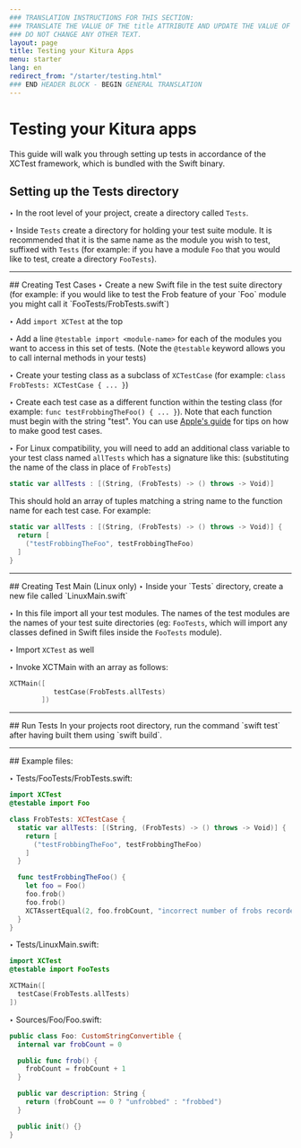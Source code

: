 ```yaml
---
### TRANSLATION INSTRUCTIONS FOR THIS SECTION:
### TRANSLATE THE VALUE OF THE title ATTRIBUTE AND UPDATE THE VALUE OF THE lang ATTRIBUTE.
### DO NOT CHANGE ANY OTHER TEXT.
layout: page
title: Testing your Kitura Apps
menu: starter
lang: en
redirect_from: "/starter/testing.html"
### END HEADER BLOCK - BEGIN GENERAL TRANSLATION
---
```


<div class="titleBlock">
	<h1>Testing your Kitura apps</h1>
	<p>This guide will walk you through setting up tests in accordance of the XCTest framework, which is bundled with the Swift binary.</p>
</div>

## Setting up the Tests directory
<span class="arrow">&#8227;</span> In the root level of your project, create a directory called `Tests`.

<span class="arrow">&#8227;</span> Inside `Tests` create a directory for holding your test suite module. It is recommended that it is the same name as the module you wish to test, suffixed with `Tests` (for example: if you have a module `Foo` that you would like to test, create a directory `FooTests`).

<hr>
## Creating Test Cases
<span class="arrow">&#8227;</span> Create a new Swift file in the test suite directory (for example: if you would like to test the Frob feature of your `Foo` module you might call it `FooTests/FrobTests.swift`)

<span class="arrow">&#8227;</span> Add `import XCTest` at the top

<span class="arrow">&#8227;</span> Add a line `@testable import <module-name>` for each of the modules you want to access in this set of tests. (Note the `@testable` keyword allows you to call internal methods in your tests)

<span class="arrow">&#8227;</span> Create your testing class as a subclass of `XCTestCase` (for example: `class FrobTests: XCTestCase { ... }`)

<span class="arrow">&#8227;</span> Create each test case as a different function within the testing class (for example: `func testFrobbingTheFoo() { ... }`). Note that each function must begin with the string "test". You can use [Apple's guide](https://developer.apple.com/library/mac/documentation/DeveloperTools/Conceptual/testing_with_xcode/chapters/04-writing_tests.html) for tips on how to make good test cases.

<span class="arrow">&#8227;</span> For Linux compatibility, you will need to add an additional class variable to your test class named `allTests` which has a signature like this: (substituting the name of the class in place of `FrobTests`)

```swift
static var allTests : [(String, (FrobTests) -> () throws -> Void)]
```

This should hold an array of tuples matching a string name to the function name for each test case. For example:

```swift
static var allTests : [(String, (FrobTests) -> () throws -> Void)] {
  return [
    ("testFrobbingTheFoo", testFrobbingTheFoo)
  ]
}
```

<hr>
## Creating Test Main (Linux only)
<span class="arrow">&#8227;</span> Inside your `Tests` directory, create a new file called `LinuxMain.swift`

<span class="arrow">&#8227;</span> In this file import all your test modules. The names of the test modules are the names of your test suite directories (eg: `FooTests`, which will import any classes defined in Swift files inside the `FooTests` module).

<span class="arrow">&#8227;</span> Import `XCTest` as well

<span class="arrow">&#8227;</span> Invoke XCTMain with an array as follows:

```swift
XCTMain([
           testCase(FrobTests.allTests)
        ])
```

<hr>
## Run Tests
In your projects root directory, run the command `swift test` after having built them using `swift build`.

<hr>
## Example files:

<span class="arrow">&#8227;</span>  Tests/FooTests/FrobTests.swift:

```swift
import XCTest
@testable import Foo

class FrobTests: XCTestCase {
  static var allTests: [(String, (FrobTests) -> () throws -> Void)] {
    return [
      ("testFrobbingTheFoo", testFrobbingTheFoo)
    ]
  }

  func testFrobbingTheFoo() {
    let foo = Foo()
    foo.frob()
    foo.frob()
    XCTAssertEqual(2, foo.frobCount, "incorrect number of frobs recorded")
  }
}
```

<span class="arrow">&#8227;</span> Tests/LinuxMain.swift:

```swift
import XCTest
@testable import FooTests

XCTMain([
  testCase(FrobTests.allTests)
])
```

<span class="arrow">&#8227;</span> Sources/Foo/Foo.swift:

```swift
public class Foo: CustomStringConvertible {
  internal var frobCount = 0

  public func frob() {
    frobCount = frobCount + 1
  }

  public var description: String {
    return (frobCount == 0 ? "unfrobbed" : "frobbed")
  }

  public init() {}
}
```

[info]: ../../assets/info-blue.png
[tip]: ../../assets/lightbulb-yellow.png
[warning]: ../../assets/warning-red.png

